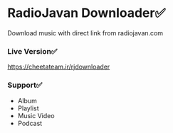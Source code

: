 # RadioJavan Downloader✅
Download music with direct link from radiojavan.com

### Live Version✅
https://cheetateam.ir/rjdownloader

### Support✅
- Album
- Playlist
- Music Video
- Podcast

